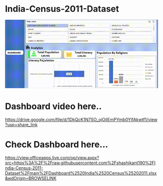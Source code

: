 # India-Census-2011-Dataset
<img  alt="data_analyst"  src="https://github.com/shashikant190/India-Census-2011-Dataset/blob/main/Dashboard-Recording.gif">


# Dashboard video here..
https://drive.google.com/file/d/1DkQcK1N7SO_ojOilEmPYmb0YlfAkwtf1/view?usp=share_link

# Check Dashboard here...
https://view.officeapps.live.com/op/view.aspx?src=https%3A%2F%2Fraw.githubusercontent.com%2Fshashikant190%2FIndia-Census-2011-Dataset%2Fmain%2FDashboard%2520India%2520Census%25202011.xlsx&wdOrigin=BROWSELINK
